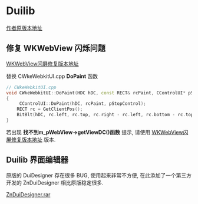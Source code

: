 # Duilib

[作者原版本地址](https://github.com/duilib/duilib)

## 修复 WKWebView 闪烁问题

[WKWebView闪屏修复版本地址](https://github.com/GrayLand119/DuiLib_Redrain)

替换 CWkeWebkitUI.cpp **DoPaint** 函数

```cpp
// CWkeWebkitUI.cpp
void CWkeWebkitUI::DoPaint(HDC hDC, const RECT& rcPaint, CControlUI* pStopControl)
{
     CControlUI::DoPaint(hDC, rcPaint, pStopControl);
    RECT rc = GetClientPos();
    BitBlt(hDC, rc.left, rc.top, rc.right - rc.left, rc.bottom - rc.top, m_pWebView->getViewDC(), 0, 0, SRCCOPY);
}
```

若出现 **找不到m_pWebView->getViewDC()函数** 提示, 请使用 [WKWebView闪屏修复版本地址](https://github.com/GrayLand119/DuiLib_Redrain) 版本.

## Duilib 界面编辑器

原版的 DuiDesigner 存在很多 BUG, 使用起来非常不方便, 在此添加了一个第三方开发的 ZnDuiDesigner 相比原版稳定很多.

[ZnDuiDesigner.rar](https://github.com/GrayLand119/duilib/ZnDuiDesigner.rar)
